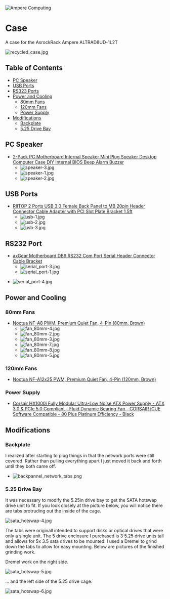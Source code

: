 ![Ampere Computing](https://avatars2.githubusercontent.com/u/34519842?s=400&u=1d29afaac44f477cbb0226139ec83f73faefe154&v=4)

# Case 

A case for the AsrockRack Ampere ALTRAD8UD-1L2T

![recycled_case.jpg](./img/recycled_case.jpg)

## Table of Contents
* [PC Speaker](#pc-speaker)
* [USB Ports](#usb-ports)
* [RS323 Ports](#rs232-port)
* [Power and Cooling](#power-and-cooling)
  * [80mm Fans](#80mm-fans)
  * [120mm Fans](#120mm-fans)
  * [Power Supply](#power-supply)
* [Modifications](#modifications)
  * [Backplate](#backplate)
  * [5.25 Drive Bay](#5.25-drive-bay)

## PC Speaker

* [2-Pack PC Motherboard Internal Speaker Mini Plug Speaker Desktop Computer Case DIY Internal BIOS Beep Alarm Buzzer](https://www.amazon.com/gp/product/B0BKG3YB3X/ref=ppx_yo_dt_b_asin_title_o01_s00?ie=UTF8&psc=1)
  * ![speaker-3.jpg](./img/speaker-3.jpg)
  * ![speaker-1.jpg](./img/speaker-1.jpg)
  * ![speaker-2.jpg](./img/speaker-2.jpg)

## USB Ports

* [RIITOP 2 Ports USB 3.0 Female Back Panel to MB 20pin Header Connector Cable Adapter with PCI Slot Plate Bracket 1.5ft](https://www.amazon.com/gp/product/B01KJPUI5W/ref=ppx_yo_dt_b_asin_title_o06_s00?ie=UTF8&th=1)
  * ![usb-1.jpg](./img/usb-1.jpg)
  * ![usb-2.jpg](./img/usb-2.jpg)
  * ![usb-3.jpg](./img/usb-3.jpg)

## RS232 Port

* [axGear Motherboard DB9 RS232 Com Port Serial Header Connector Cable Bracket](https://www.amazon.com/dp/B072BBM6VP?ref=ppx_yo2ov_dt_b_fed_asin_title)
  * ![serial_port-3.jpg](./img/serial_port-3.jpg)
  * ![serial_port-1.jpg](./img/serial_port-1.jpg)
<!--  * ![serial_port-2.jpg](./img/serial_port-2.jpg) -->
  * ![serial_port-4.jpg](./img/serial_port-4.jpg)

## Power and Cooling

### 80mm Fans
* [Noctua NF-A8 PWM, Premium Quiet Fan, 4-Pin (80mm, Brown)](https://www.amazon.com/gp/product/B00NEMG62M/ref=ppx_yo_dt_b_asin_title_o03_s00?ie=UTF8&th=1)
  * ![fan_80mm-4.jpg](./img/fan_80mm-4.jpg)
  <!-- * ![fan_80mm-6.jpg](./img/fan_80mm-6.jpg) -->
  <!-- * ![fan_80mm-1.jpg](./img/fan_80mm-1.jpg) -->
  * ![fan_80mm-2.jpg](./img/fan_80mm-2.jpg)
  * ![fan_80mm-3.jpg](./img/fan_80mm-3.jpg)
  * ![fan_80mm-7.jpg](./img/fan_80mm-7.jpg)
  * ![fan_80mm-8.jpg](./img/fan_80mm-8.jpg)
  * ![fan_80mm-5.jpg](./img/fan_80mm-5.jpg)

### 120mm Fans
* [Noctua NF-A12x25 PWM, Premium Quiet Fan, 4-Pin (120mm, Brown)](https://www.amazon.com/gp/product/B07C5VG64V/ref=ppx_yo_dt_b_asin_title_o03_s00?ie=UTF8&psc=1)

### Power Supply
* [Corsair HX1000i Fully Modular Ultra-Low Noise ATX Power Supply - ATX 3.0 & PCIe 5.0 Compliant - Fluid Dynamic Bearing Fan - CORSAIR iCUE Software Compatible - 80 Plus Platinum Efficiency - Black](https://amazon.com/dp/B0BZ2CRW8H?ref=ppx_yo2ov_dt_b_fed_asin_title&th=1)

## Modifications

### Backplate

I realized after starting to plug things in that the network ports were still covered. Rather than pulling everything apart I just moved it back and forth until they both came off.

* ![backpannel_network_tabs.png](./img/backpannel_network_tabs.png)

### 5.25 Drive Bay 

It was necessary to modify the 5.25in drive bay to get the SATA hotswap drive unit to fit.   If you look closely at the picture below, you will notice there are tabs protruding out the inside of the cage.  

![sata_hotswap-4.jpg](./img/sata_hotswap-4.jpg)

The tabs were originall intended to support disks or optical drives that were only a single unit.   The 5 drive enclosure I purchased is 3 5.25 drive units tall and allows for 5x 3.5 sata drives to be mounted.
I used a Dremel to grind down the tabs to allow for easy mounting.  Below are pictures of the finished grinding work.

Dremel work on the right side.

![sata_hotswap-5.jpg](./img/sata_hotswap-5.jpg)

... and the left side of the 5.25 drive cage.

![sata_hotswap-6.jpg](./img/sata_hotswap-6.jpg)
